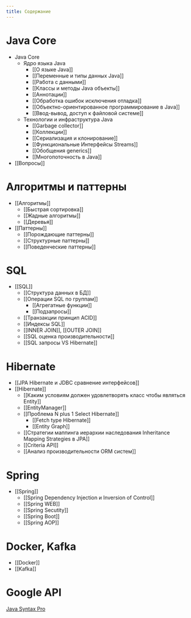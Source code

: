 ```yaml
---
title: Содержание
---
```

# Java Core

- Java Core
	- <span title="Изучение базовых конструкций языка: синтаксис, типы данных, ООП, базовые API и алгоритмы.">Ядро языка Java</span>
		- [[О языке Java]]
		- [[Переменные и типы данных Java]]
		- [[Работа с данными]]
		- [[Классы и методы Java объекты]]
		- [[Аннотации]]
		- [[Обработка ошибок исключения отладка]]
		- [[Объектно-ориентированное программирование в Java]]
		- [[Ввод-вывод, доступ к файловой системе]]
	- <span title="Работа JVM, управление памятью, коллекции, сериализация, сеть, многопоточность и внутренняя архитектура Java-приложений.">Технологии и инфраструктура Java</span>
		- [[Garbage collector]]
		- [[Коллекции]]
		- [[Сериализация и клонирование]]
		- [[Функциональные Интерфейсы  Streams]]
		- [[Обобщения generics]]
		- [[Многопоточность в Java]]
- [[Вопросы]]
# Алгоритмы и паттерны

- [[Алгоритмы]]
	- [[Быстрая сортировка]]
	- [[Жадные алгоритмы]]
	- [[Деревья]]
- [[Паттерны]]
	- [[Порождающие паттерны]]
	- [[Структурные паттерны]]
	- [[Поведенческие паттерны]]			

# SQL

- [[SQL]]
	- [[Структура данных в БД]]
	- [[Операции SQL по группам]]
		- [[Агрегатные функции]]
		- [[Подзапросы]]
	- [[Транзакции принцип ACID]]
	- [[Индексы SQL]]
	- [[INNER JOIN]], [[OUTER JOIN]]
	- [[SQL оценка производительности]] 
	- [[SQL запросы VS Hibernate]]


# Hibernate

- [[JPA Hibernate и JDBC сравнение интерфейсов]]
- [[Hibernate]]
	- [[Каким условиям должен удовлетворять класс чтобы являться Entity]]
	- [[EntityManager]]
	- [[Проблема N plus 1 Select Hibernate]]
		- [[Fetch type Hibernate]]
		- [[Entity Graph]]
	- [[Cтратегии маппинга иерархии наследования Inheritance Mapping Strategies в JPA]]
	- [[Criteria API]]
	- [[Анализ производительности ORM систем]]

# Spring

- [[Spring]]
	- [[Spring Dependency Injection и Inversion of Control]]
	- [[Spring WEB]]
	- [[Spring Secutity]]
	- [[Spring Boot]]
	- [[Spring AOP]]


# Docker, Kafka

- [[Docker]]
- [[Kafka]]

# Google API
[Java Syntax Pro](https://javarush.com/quests/QUEST_JAVA_SYNTAX)